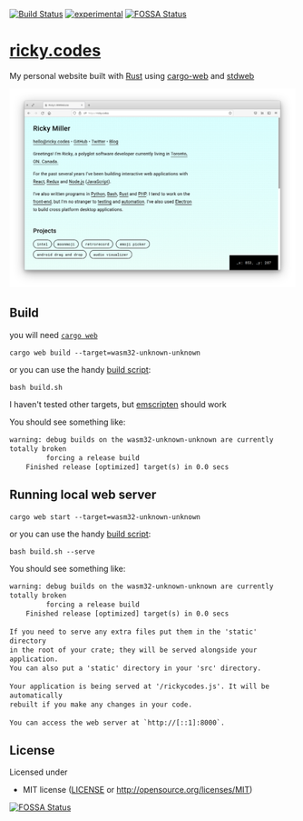 [![Build Status](https://travis-ci.org/rickycodes/www.svg?branch=master)](https://travis-ci.org/rickycodes/www) [![experimental](http://badges.github.io/stability-badges/dist/experimental.svg)](http://github.com/badges/stability-badges)
[![FOSSA Status](https://app.fossa.com/api/projects/git%2Bgithub.com%2Frickycodes%2Fwww.svg?type=shield)](https://app.fossa.com/projects/git%2Bgithub.com%2Frickycodes%2Fwww?ref=badge_shield)

# <a href='https://ricky.codes'>ricky.codes</a>  


My personal website built with <a href='http://rust-lang.org/'>Rust</a> using <a href='https://github.com/koute/cargo-web'>cargo-web</a> and <a href='https://github.com/koute/stdweb'>stdweb</a>

<img src='screenshot.png' />

## Build
you will need <a href='https://github.com/koute/cargo-web'>`cargo web`</a>

```
cargo web build --target=wasm32-unknown-unknown
```
or you can use the handy <a href='./build.sh'>build script</a>:
```
bash build.sh
```
I haven't tested other targets, but <a href='https://emscripten.org'>emscripten</a> should work

You should see something like:  
```
warning: debug builds on the wasm32-unknown-unknown are currently totally broken
         forcing a release build
    Finished release [optimized] target(s) in 0.0 secs
```
## Running local web server
```
cargo web start --target=wasm32-unknown-unknown
```
or you can use the handy <a href='./build.sh'>build script</a>:
```
bash build.sh --serve
```
You should see something like:  
```
warning: debug builds on the wasm32-unknown-unknown are currently totally broken
         forcing a release build
    Finished release [optimized] target(s) in 0.0 secs

If you need to serve any extra files put them in the 'static' directory
in the root of your crate; they will be served alongside your application.
You can also put a 'static' directory in your 'src' directory.

Your application is being served at '/rickycodes.js'. It will be automatically
rebuilt if you make any changes in your code.

You can access the web server at `http://[::1]:8000`.
```
## License

Licensed under

  * MIT license ([LICENSE](LICENSE) or http://opensource.org/licenses/MIT)


[![FOSSA Status](https://app.fossa.com/api/projects/git%2Bgithub.com%2Frickycodes%2Fwww.svg?type=large)](https://app.fossa.com/projects/git%2Bgithub.com%2Frickycodes%2Fwww?ref=badge_large)